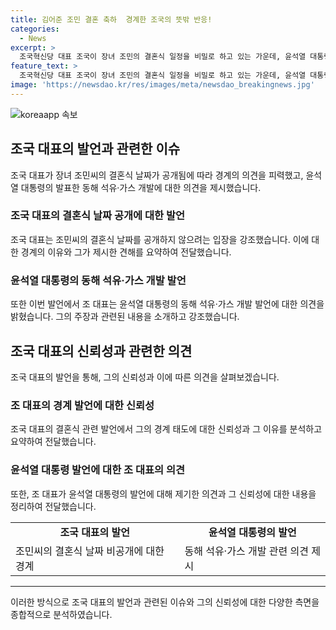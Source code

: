 ```yaml
---
title: 김어준 조민 결혼 축하  경계한 조국의 뜻밖 반응!
categories:
  - News
excerpt: >
  조국혁신당 대표 조국이 장녀 조민의 결혼식 일정을 비밀로 하고 있는 가운데, 윤석열 대통령의 동해 석유·가스 개발 계획을 비판했다. 조 대표는 이에 대해 동해 석유개발 사업의 비리와 업체 선정과정을 공개할 것을 촉구하며, 윤 대통령의 지지율 상승을 위해 급하게 동원된 것으로 지적했다. 또한, 이명박 전 대통령 시절의 자원개발에 대한 비리와 관련하여 현재도 미해결된 사안이 있다고 언급하며, 동해 석유·가스 사업에 대한 국정조사 및 수사가 필요하다고 주장했다.
feature_text: >
  조국혁신당 대표 조국이 장녀 조민의 결혼식 일정을 비밀로 하고 있는 가운데, 윤석열 대통령의 동해 석유·가스 개발 계획을 비판했다. 조 대표는 이에 대해 동해 석유개발 사업의 비리와 업체 선정과정을 공개할 것을 촉구하며, 윤 대통령의 지지율 상승을 위해 급하게 동원된 것으로 지적했다. 또한, 이명박 전 대통령 시절의 자원개발에 대한 비리와 관련하여 현재도 미해결된 사안이 있다고 언급하며, 동해 석유·가스 사업에 대한 국정조사 및 수사가 필요하다고 주장했다.
image: 'https://newsdao.kr/res/images/meta/newsdao_breakingnews.jpg'
---
```


<p><img src="https://newsdao.kr/res/images/meta/newsdao_breakingnews.jpg" alt="koreaapp 속보" /></p>

<h2 data-ke-size="size26">조국 대표의 발언과 관련한 이슈</h2>

<p data-ke-size="size16">조국 대표가 장녀 조민씨의 결혼식 날짜가 공개됨에 따라 경계의 의견을 피력했고, 윤석열 대통령의 발표한 동해 석유·가스 개발에 대한 의견을 제시했습니다.</p>

<h3>조국 대표의 결혼식 날짜 공개에 대한 발언</h3>

<p data-ke-size="size16">조국 대표는 조민씨의 결혼식 날짜를 공개하지 않으려는 입장을 강조했습니다. 이에 대한 경계의 이유와 그가 제시한 견해를 요약하여 전달했습니다.</p>

<h3>윤석열 대통령의 동해 석유·가스 개발 발언</h3>

<p data-ke-size="size16">또한 이번 발언에서 조 대표는 윤석열 대통령의 동해 석유·가스 개발 발언에 대한 의견을 밝혔습니다. 그의 주장과 관련된 내용을 소개하고 강조했습니다.</p>

<h2 data-ke-size="size26">조국 대표의 신뢰성과 관련한 의견</h2>

<p data-ke-size="size16">조국 대표의 발언을 통해, 그의 신뢰성과 이에 따른 의견을 살펴보겠습니다.</p>

<h3>조 대표의 경계 발언에 대한 신뢰성</h3>

<p data-ke-size="size16">조국 대표의 결혼식 관련 발언에서 그의 경계 태도에 대한 신뢰성과 그 이유를 분석하고 요약하여 전달했습니다.</p>

<h3>윤석열 대통령 발언에 대한 조 대표의 의견</h3>

<p data-ke-size="size16">또한, 조 대표가 윤석열 대통령의 발언에 대해 제기한 의견과 그 신뢰성에 대한 내용을 정리하여 전달했습니다.</p>

<table>
    <tr>
        <td style="text-align: center; height: 17px;"><b>조국 대표의 발언</b></td>
        <td style="text-align: center; height: 17px;"><b>윤석열 대통령의 발언</b></td>
    </tr>
    <tr>
        <td>조민씨의 결혼식 날짜 비공개에 대한 경계</td>
        <td>동해 석유·가스 개발 관련 의견 제시</td>
    </tr>
</table>

<hr>

<p data-ke-size="size16">이러한 방식으로 조국 대표의 발언과 관련된 이슈와 그의 신뢰성에 대한 다양한 측면을 종합적으로 분석하였습니다.</p>

